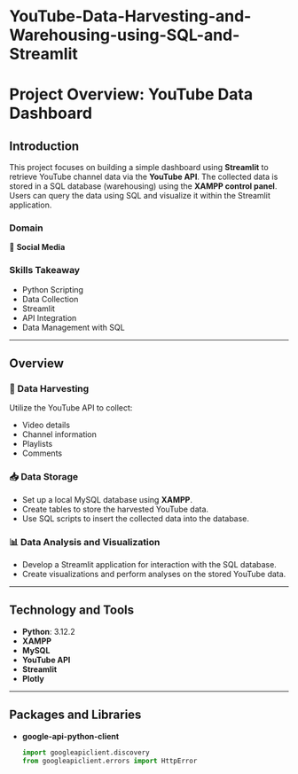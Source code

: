 # YouTube-Data-Harvesting-and-Warehousing-using-SQL-and-Streamlit
# Project Overview: YouTube Data Dashboard

## Introduction
This project focuses on building a simple dashboard using **Streamlit** to retrieve YouTube channel data via the **YouTube API**. The collected data is stored in a SQL database (warehousing) using the **XAMPP control panel**. Users can query the data using SQL and visualize it within the Streamlit application.

### Domain
📱 **Social Media**

### Skills Takeaway
- Python Scripting
- Data Collection
- Streamlit
- API Integration
- Data Management with SQL

---

## Overview

### 🌾 Data Harvesting
Utilize the YouTube API to collect:
- Video details
- Channel information
- Playlists
- Comments

### 📥 Data Storage
- Set up a local MySQL database using **XAMPP**.
- Create tables to store the harvested YouTube data.
- Use SQL scripts to insert the collected data into the database.

### 📊 Data Analysis and Visualization
- Develop a Streamlit application for interaction with the SQL database.
- Create visualizations and perform analyses on the stored YouTube data.

---

## Technology and Tools
- **Python**: 3.12.2
- **XAMPP**
- **MySQL**
- **YouTube API**
- **Streamlit**
- **Plotly**

---

## Packages and Libraries
- **google-api-python-client**
  ```python
  import googleapiclient.discovery
  from googleapiclient.errors import HttpError
